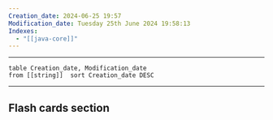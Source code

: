 ```yaml
---
Creation_date: 2024-06-25 19:57
Modification_date: Tuesday 25th June 2024 19:58:13
Indexes:
  - "[[java-core]]"
---
```


----

```dataview
table Creation_date, Modification_date
from [[string]]  sort Creation_date DESC
```


















---
## Flash cards section
